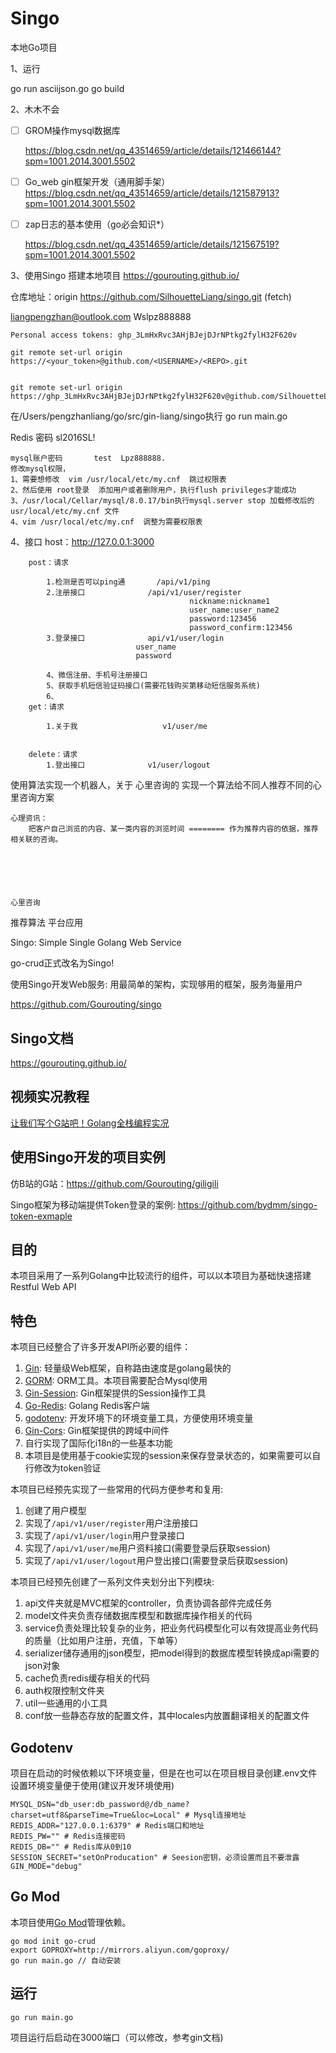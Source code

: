 # Singo
本地Go项目


1、运行

go run asciijson.go
go build


2、木木不会

- [ ] GROM操作mysql数据库

	https://blog.csdn.net/qq_43514659/article/details/121466144?spm=1001.2014.3001.5502

- [ ] Go_web gin框架开发（通用脚手架）
https://blog.csdn.net/qq_43514659/article/details/121587913?spm=1001.2014.3001.5502

- [ ] zap日志的基本使用（go必会知识*）

	https://blog.csdn.net/qq_43514659/article/details/121567519?spm=1001.2014.3001.5502




3、使用Singo 搭建本地项目
	https://gourouting.github.io/

仓库地址：origin	https://github.com/SilhouetteLiang/singo.git (fetch)

liangpengzhan@outlook.com
Wslpz888888

	Personal access tokens:	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

	git remote set-url origin https://<your_token>@github.com/<USERNAME>/<REPO>.git


	git remote set-url origin https://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@github.com/SilhouetteLiang/singo.git


在/Users/pengzhanliang/go/src/gin-liang/singo执行  go run main.go

Redis  密码
sl2016SL!

	mysql账户密码		test  Lpz888888.
	修改mysql权限，
	1、需要想修改  vim /usr/local/etc/my.cnf  跳过权限表  
	2、然后使用 root登录  添加用户或者删除用户，执行flush privileges才能成功
	3、/usr/local/Cellar/mysql/8.0.17/bin执行mysql.server stop	加载修改后的usr/local/etc/my.cnf 文件
	4、vim /usr/local/etc/my.cnf  调整为需要权限表  


4、接口
	host：http://127.0.0.1:3000
	
		post：请求		

			1.检测是否可以ping通		/api/v1/ping
			2.注册接口				/api/v1/user/register
											nickname:nickname1
											user_name:user_name2
											password:123456
											password_confirm:123456
			3.登录接口				api/v1/user/login
								user_name
								password
			
			4、微信注册、手机号注册接口
			5、获取手机短信验证码接口(需要花钱购买第移动短信服务系统)
			6、
		get：请求
			
			1.关于我					v1/user/me
		

		delete：请求
			1.登出接口				v1/user/logout
			


												
									
					
使用算法实现一个机器人，关于
	心里咨询的
		实现一个算法给不同人推荐不同的心里咨询方案

	
	心理资讯：
		把客户自己浏览的内容、某一类内容的浏览时间 ======== 作为推荐内容的依据，推荐相关联的咨询。
		





	心里咨询

推荐算法
平台应用



























	
	















Singo: Simple Single Golang Web Service

go-crud正式改名为Singo!

使用Singo开发Web服务: 用最简单的架构，实现够用的框架，服务海量用户

https://github.com/Gourouting/singo

## Singo文档

https://gourouting.github.io/

## 视频实况教程

[让我们写个G站吧！Golang全栈编程实况](https://space.bilibili.com/10/channel/detail?cid=78794)

## 使用Singo开发的项目实例

仿B站的G站：https://github.com/Gourouting/giligili

Singo框架为移动端提供Token登录的案例: https://github.com/bydmm/singo-token-exmaple
## 目的

本项目采用了一系列Golang中比较流行的组件，可以以本项目为基础快速搭建Restful Web API

## 特色

本项目已经整合了许多开发API所必要的组件：

1. [Gin](https://github.com/gin-gonic/gin): 轻量级Web框架，自称路由速度是golang最快的 
2. [GORM](https://gorm.io/index.html): ORM工具。本项目需要配合Mysql使用 
3. [Gin-Session](https://github.com/gin-contrib/sessions): Gin框架提供的Session操作工具
4. [Go-Redis](https://github.com/go-redis/redis): Golang Redis客户端
5. [godotenv](https://github.com/joho/godotenv): 开发环境下的环境变量工具，方便使用环境变量
6. [Gin-Cors](https://github.com/gin-contrib/cors): Gin框架提供的跨域中间件
7. 自行实现了国际化i18n的一些基本功能
8. 本项目是使用基于cookie实现的session来保存登录状态的，如果需要可以自行修改为token验证

本项目已经预先实现了一些常用的代码方便参考和复用:

1. 创建了用户模型
2. 实现了```/api/v1/user/register```用户注册接口
3. 实现了```/api/v1/user/login```用户登录接口
4. 实现了```/api/v1/user/me```用户资料接口(需要登录后获取session)
5. 实现了```/api/v1/user/logout```用户登出接口(需要登录后获取session)

本项目已经预先创建了一系列文件夹划分出下列模块:

1. api文件夹就是MVC框架的controller，负责协调各部件完成任务
2. model文件夹负责存储数据库模型和数据库操作相关的代码
3. service负责处理比较复杂的业务，把业务代码模型化可以有效提高业务代码的质量（比如用户注册，充值，下单等）
4. serializer储存通用的json模型，把model得到的数据库模型转换成api需要的json对象
5. cache负责redis缓存相关的代码
6. auth权限控制文件夹
7. util一些通用的小工具
8. conf放一些静态存放的配置文件，其中locales内放置翻译相关的配置文件

## Godotenv

项目在启动的时候依赖以下环境变量，但是在也可以在项目根目录创建.env文件设置环境变量便于使用(建议开发环境使用)

```shell
MYSQL_DSN="db_user:db_password@/db_name?charset=utf8&parseTime=True&loc=Local" # Mysql连接地址
REDIS_ADDR="127.0.0.1:6379" # Redis端口和地址
REDIS_PW="" # Redis连接密码
REDIS_DB="" # Redis库从0到10
SESSION_SECRET="setOnProducation" # Seesion密钥，必须设置而且不要泄露
GIN_MODE="debug"
```

## Go Mod

本项目使用[Go Mod](https://github.com/golang/go/wiki/Modules)管理依赖。

```shell
go mod init go-crud
export GOPROXY=http://mirrors.aliyun.com/goproxy/
go run main.go // 自动安装
```

## 运行

```shell
go run main.go
```

项目运行后启动在3000端口（可以修改，参考gin文档)